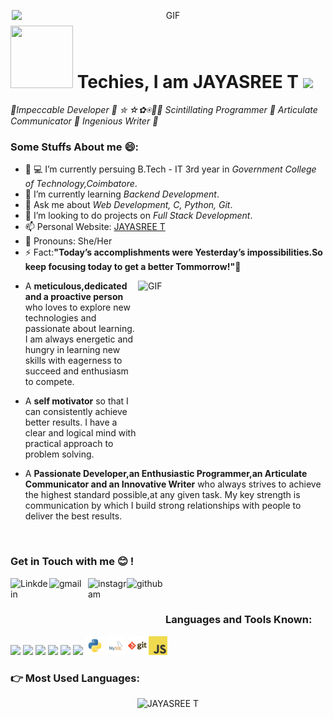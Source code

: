 # <img src="https://i.pinimg.com/originals/0d/a5/cb/0da5cbca5d728a789100439958f50235.gif" height="100px" width="100px"> Techies, I am JAYASREE T <img src="https://media.tenor.com/images/3b388fe03da271d2674faf85eb7c3fcd/tenor.gif" width="45px">

*🌠Impeccable Developer 🌠 ✮ ☆✿⍟🌟💫 Scintillating Programmer 🌠 Articulate Communicator 🌠 Ingenious Writer 🌠*
<p align="center">
<img align="center" style="position: absolute;left: 50%;margin-right: -50%;transform: translate(-50%, -50%)" alt="GIF" src="https://i.pinimg.com/originals/fd/a7/c0/fda7c018db9a09ff0ed234957e9b25b9.gif" width="500" height="400" />
</p>

  
### Some Stuffs About me 😄: 

  - 🔭 💻 I’m currently persuing B.Tech - IT 3rd year in *Government College of Technology,Coimbatore*.
  - 🌱 I’m currently learning *Backend Development*.
  - 💬 Ask me about *Web Development, C, Python, Git*.
  - 👯 I’m looking to do projects on *Full Stack Development*.
  - 📫 Personal Website: [JAYASREE T](https://jayasreeme.netlify.app/)
  - :girl: Pronouns: She/Her
  - ⚡ Fact:**"Today’s accomplishments were Yesterday’s impossibilities.So keep focusing today to get a better Tommorrow!"**:muscle:

  
 <img align="right" alt="GIF" src="https://cdn.clipart.email/71d1b787e70e7edc17f0d3e44c025ef5_wawac50-hd-free-women-at-work-animated-clipart-pack-5870_407-400.gif" width="300" height="300" />
 
  - A **meticulous,dedicated and a proactive person** who loves to explore new technologies and passionate about learning. I am always energetic and hungry in learning new skills with eagerness to succeed and enthusiasm to compete.

  - A **self motivator** so that I can consistently achieve better results. I have a clear and logical mind with practical approach to problem solving.

  - A **Passionate Developer,an Enthusiastic Programmer,an Articulate Communicator and an Innovative Writer** who always strives to achieve the highest standard possible,at any given task. My key strength is communication by which I build strong relationships with people to deliver the best results. 

<br>

### Get in Touch with me :blush: !

<a href="https://www.linkedin.com/in/jayasree-t-b83a2119a/" target="_blank">
  <img align="left" alt="Linkdein " width="62px" height="62px" src="https://i.pinimg.com/originals/de/b4/6f/deb46f02a59e3b3a2aa58fac16290d63.gif" />  
</a>
<a href="mailto:jayasreet2112@gmail.com" target="_blank">
  <img align="left" alt="gmail "  width="62px" height="62px"  src="https://fh-uploads-hzscjv5a1k85do6fzz7kdmffiwhxul5bcoakysrttzf.netdna-ssl.com/c5def2fa-30a6-4c8d-8a92-542242e12e0a" /> 
</a>
<a href="https://www.instagram.com/jubilant_jayasree/" target="_blank">
  <img align="left" alt=" instagram" width="62px" height="62px"  src="https://www.instafollowers.co/blog/wp-content/uploads/2019/04/Upload-Animated-GIFs-To-Instagram2.gif" /> 
</a>
<a href="https://github.com/JAYASREE1408" target="_blank">
  <img align="left" alt="github " width="62px" height="62px" src="https://camo.githubusercontent.com/f991b3432f988f2fe400e8134cdbeccc72d3e668/68747470733a2f2f7265732e636c6f7564696e6172792e636f6d2f646576706f73742f696d6167652f66657463682f732d2d3373526c393931582d2d2f68747470733a2f2f6769746875622e636f6d2f6e70656e7472656c2f6f63746f636c697070792f626c6f622f6d61737465722f676966732f74656e7461636c65732e67696625334672617725334474727565" />
</a>
<br/>
<br>

### Languages and Tools Known: 

<code><img height="30" src="https://www.drupal.org/files/project-images/bootstrap-stack.png"></code>
<code><img height="30" src="https://hackr.io/tutorials/learn-html-5/logo/logo-html-5?ver=1587977020"></code>
<code><img height="30" src="https://upload.wikimedia.org/wikipedia/commons/thumb/d/d5/CSS3_logo_and_wordmark.svg/1200px-CSS3_logo_and_wordmark.svg.png"></code>
<code><img height="30" src="https://cms-assets.tutsplus.com/uploads/users/1251/posts/31701/preview_image/php-tutsplus.png"></code>
<code><img height="30" src="https://www.freepngimg.com/thumb/java/5-2-java-png-clipart-thumb.png"></code>
<code><img height="30" src="https://www.pinclipart.com/picdir/middle/396-3965857_c-c-programming-language-logo-clipart.png"></code>
<code><img height="30" src="https://raw.githubusercontent.com/github/explore/80688e429a7d4ef2fca1e82350fe8e3517d3494d/topics/python/python.png"></code>
<code><img height="30" src="https://raw.githubusercontent.com/github/explore/80688e429a7d4ef2fca1e82350fe8e3517d3494d/topics/mysql/mysql.png"></code>
<code><img height="30" src="https://raw.githubusercontent.com/github/explore/80688e429a7d4ef2fca1e82350fe8e3517d3494d/topics/git/git.png"></code>
<code><img height="30" src="https://raw.githubusercontent.com/github/explore/80688e429a7d4ef2fca1e82350fe8e3517d3494d/topics/javascript/javascript.png"></code>



### :point_right: Most Used Languages: 
<p align="center"><img src="https://github-readme-stats.vercel.app/api/top-langs/?username=JAYASREE1408&show_icons=true&theme=gotham" alt="JAYASREE T" />





